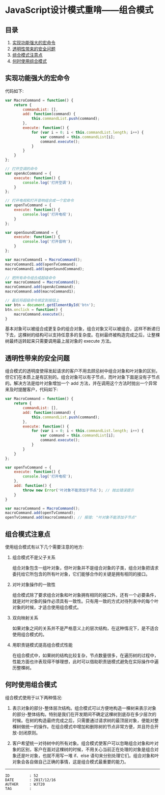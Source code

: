 
# JavaScript设计模式重啃——组合模式 #

## 目录 ##

1. [实现功能强大的宏命令](#href1)
2. [透明性带来的安全问题](#href2)
3. [组合模式注意点](#href3)
4. [何时使用组合模式](#href4)

## <a name="href1">实现功能强大的宏命令</a> ##

代码如下:

```js
var MacroCommand = function() {
    return {
        commandList: [],
        add: function(command) {
            this.commandList.push(command);
        },
        execute: function() {
            for (var i = 0; i < this.commandList.length; i++) {
                var command = this.commandList[i];
                command.execute();
            }
        }
    }
};

// 打开空调的命令
var openAcCommand = {
    execute: function() {
        console.log('打开空调');
    }
};

// 打开电视和打开音响组合成一个宏命令
var openTvCommand = {
    execute: function() {
        console.log('打开电视');
    }
};

var openSoundCommand = {
    execute: function() {
        console.log('打开音响');
    }
};

var macroCommand1 = MacroCommand();
macroCommand1.add(openTvCommand);
macroCommand1.add(openSoundCommand);

// 把所有命令组合成超级命令
var macroCommand = MacroCommand();
macroCommand.add(openAcCommand);
macroCommand.add(macroCommand1);

// 最后将超级命令绑定到按钮上
var btn = document.getElementById('btn');
btn.onclick = function() {
    macroCommand.execute();
}
```

基本对象可以被组合成更复杂的组合对象，组合对象又可以被组合，这样不断递归下去，这棵树的结构可以支持任意多的复杂度。在树最终被构造完成之后，让整棵树最终运转起来只需要调用最上层对象的 execute 方法。

## <a name="href2">透明性带来的安全问题</a> ##

组合模式的透明度使得发起请求的客户不用去顾忌树中组合对象和叶对象的区别，但它们在本质上是有区别的。组合对象可以有子节点，而叶对象下面是没有子节点的。解决方法是给叶对象增加一个 add 方法，并在调用这个方法时抛出一个异常来及时提醒客户，代码如下:

```js
var MacroCommand = function() {
    return {
        commandList: [],
        add: function(command) {
            this.commandList.push(command);
        },
        execute: function() {
            for (var i = 0; i < this.commandList.length; i++) {
                var command = this.commandList[i];
                command.execute();
            }
        }
    }
};

var openTvCommand = {
    execute: function() {
        console.log('打开电视');
    },
    add: function() {
        throw new Error('叶对象不能添加子节点'); // 抛出错误提示
    }
}

var macroCommand = MacroCommand();
macroCommand.add(openTvCommand);
openTvCommand.add(macroCommand); // 报错: "叶对象不能添加子节点"
```

## <a name="href3">组合模式注意点</a> ##

使用组合模式有以下几个需要注意的地方:

1. 组合模式不是父子关系

    组合对象包含一组叶对象，但叶对象并不是组合对象的子类，组合对象把请求委托给它所包含的所有叶对象，它们能够合作的关键是拥有相同的接口。

2. 对叶对象操作的一致性

    组合模式除了要求组合对象和叶对象拥有相同的接口外，还有一个必要条件，就是对叶对象的操作必须具有一致性。只有用一致的方式对待列表中的每个叶对象的时候，才适合使用组合模式。

3. 双向映射关系

    如果对象之间的关系并不是严格意义上的层次结构，在这种情况下，是不适合使用组合模式的。

4. 用职责链模式提高组合模式性能

    在组合模式中，如果树的结构比较复杂，节点数量很多，在遍历树的过程中，性能方面也许表现得不够理想，此时可以借助职责链模式避免在实际操作中遍历整棵树。

## <a name="href4">何时使用组合模式</a> ##

组合模式使用于以下两种情况:

1. 表示对象的部分-整体层次结构。组合模式可以方便地构造一棵树来表示对象的部分-整体结构。特别是我们在开发期间不确定这棵树到底存在多少层次的时候。在树的构造最终完成之后，只需要通过请求树的最顶层对象，便能对整棵树做统一的操作。在组合模式中增加和删除树的节点非常方便，并且符合开放-封闭原则。

2. 客户希望统一对待树中的所有对象。组合模式使客户可以忽略组合对象和叶对象的区别，客户在面对这棵树的时候，不用关心当前正在处理的对象是组合对象还是叶对象，也就不用写一堆 if、else 语句来分别处理它们。组合对象和叶对象会各自做自己正确的事情，这是组合模式最重要的能力。

---

```
ID         : 52
DATE       : 2017/12/16
AUTHER     : WJT20
TAG        : 
```
